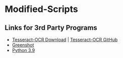# Modified-Scripts

 ##  Links for 3rd Party Programs
* [Tesseract-OCR Download](https://github.com/UB-Mannheim/tesseract/wiki) | [Tesseract-OCR GitHub](https://github.com/tesseract-ocr)
* [Greenshot](https://getgreenshot.org/downloads/)
* [Python 3.9](https://www.python.org/downloads/)
